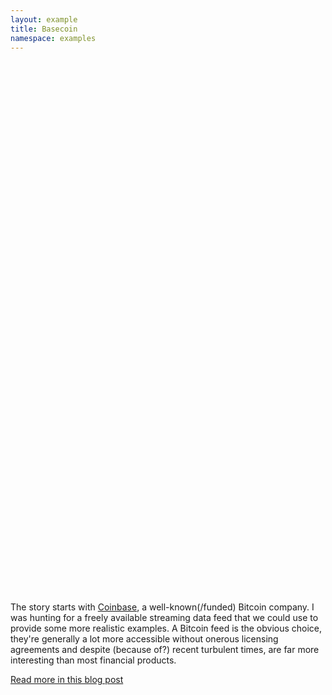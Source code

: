 ```yaml
---
layout: example
title: Basecoin
namespace: examples
---
```

<style>@import "index.css";</style>

<div id="viewport">
    <div id="camera">
        <svg id="background" viewbox="0 0 1024 576" mask="url(#mask)">
            <g id="vertical-lines"/>
        </svg>
        <svg id="midground" viewbox="0 0 1024 576">
            <defs>
                <mask id="mask">
                    <rect width="1024" height="576" fill="white"/>
                    <rect width="1024" height="576" fill="url(#mask-horizontal-gradient)"/>
                    <rect width="1024" height="576" fill="url(#mask-vertical-gradient)"/>
                    <linearGradient id="mask-horizontal-gradient" x1="0" x2="1" y1="0" y2="0">
                        <stop offset="0%" stop-opacity="1"/>
                        <stop offset="30%" stop-opacity="0"/>
                        <stop offset="70%" stop-opacity="0"/>
                        <stop offset="100%" stop-opacity="1"/>
                    </linearGradient>
                    <linearGradient id="mask-vertical-gradient" x1="0" x2="0" y1="0" y2="1">
                        <stop offset="0%" stop-opacity="1"/>
                        <stop offset="30%" stop-opacity="0"/>
                        <stop offset="70%" stop-opacity="0"/>
                        <stop offset="100%" stop-opacity="1"/>
                    </linearGradient>
                </mask>
                <filter id="blur" x="0%" y="0%" width="30%" height="100%">
                    <feImage xlink:href="#series" x="0" y="0" width="1024" height="576" result="image"/>
                    <feGaussianBlur in="image" stdDeviation="5"/>
                </filter>
                <mask id="blur-mask" x="0%" y="0%" width="30%" height="100%">
                    <rect width="1024" height="576" fill="url(#blur-mask-gradient)"/>
                    <linearGradient id="blur-mask-gradient" x1="0" x2="1" y1="0" y2="0">
                        <stop offset="0%" stop-color="white"/>
                        <stop offset="30%" stop-color="black"/>
                    </linearGradient>
                </mask>
                <mask id="inverted-blur-mask" x="0%" y="0%" width="100%" height="100%">
                    <rect width="1024" height="576" fill="url(#inverted-blur-mask-gradient)"/>
                    <linearGradient id="inverted-blur-mask-gradient" x1="0" x2="1" y1="0" y2="0">
                        <stop offset="0%" stop-color="black"/>
                        <stop offset="30%" stop-color="white"/>
                    </linearGradient>
                </mask>
                <filter id="flare" x="40%" y="30%" width="11%" height="40%">
                    <feImage xlink:href="#series" x="0" y="0" width="1024" height="576" result="image"/>
                    <feFlood flood-color="white" result="white-flood"/>
                    <feComposite in="white-flood" in2="image" operator="atop" result="white-image"/>
                    <feGaussianBlur in="white-image" stdDeviation="3" result="white-blur"/>
                    <feColorMatrix type="saturate" in="image" values="10" result="saturated-image"/>
                    <feComposite in="white-blur" in2="saturated-image" operator="over"/>
                </filter>
                <mask id="flare-mask" x="40%" y="30%" width="11%" height="40%">
                    <rect width="1024" height="576" fill="url(#flare-mask-gradient)"/>
                    <linearGradient id="flare-mask-gradient" x1="0" x2="1" y1="0" y2="0">
                        <stop offset="40%" stop-color="black"/>
                        <stop offset="45%" stop-color="white"/>
                    </linearGradient>
                </mask>
            </defs>
            <g id="gridlines" mask="url(#mask)"/>
            <g mask="url(#inverted-blur-mask)">
                <g id="series"/>
            </g>
            <g filter="url(#blur)" mask="url(#blur-mask)"/>
            <g filter="url(#flare)" mask="url(#flare-mask)"/>
        </svg>
        <svg id="foreground" viewbox="0 0 1024 576">
            <g id="labels" mask="url(#mask)"/>
        </svg>
    </div>
</div>


The story starts with [Coinbase](https://www.coinbase.com/), a well-known(/funded) Bitcoin company. I was hunting for a freely available streaming data feed that we could use to provide some more realistic examples. A Bitcoin feed is the obvious choice, they're generally a lot more accessible without onerous licensing agreements and despite (because of?) recent turbulent times, are far more interesting than most financial products.

[Read more in this blog post](http://blog.scottlogic.com/blog/2015/08/06/an-adventure-in-svg-filter-land.html)


<script src="index.js"></script>
